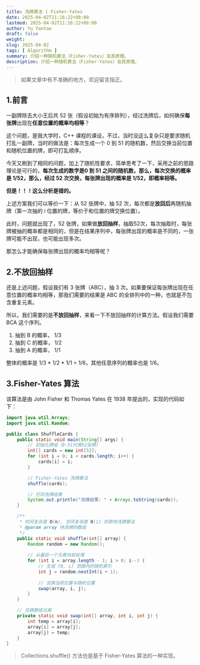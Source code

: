 ```yaml
---
title: 洗牌算法 | Fisher-Yates
date: 2025-04-02T11:16:22+08:00
lastmod: 2025-04-02T11:16:22+08:00
author: Yu Yantao
draft: false
weight:
slug: 2025-04-02
tags: [ Algorithm ]
summary: 介绍一种随机算法（Fisher-Yates）及其原理。
description: 介绍一种随机算法（Fisher-Yates）及其原理。
---
```


> 如果文章中有不准确的地方，欢迎留言指正。

## 1.前言

一副牌除去大小王后共 52 张（假设初始为有序排列），经过洗牌后，如何确保**每张牌**出现在**任意位置的概率均相等**？

这个问题，是我大学时，C++ 课程的课设，不过，当时没这么复杂只是要求随机打乱一副牌，当时的做法是：每次生成一个 0 到 51
的随机数，然后交换当前位置和随机位置的牌，即可打乱顺序。

今天又刷到了相同的问题，加上了随机性要求，简单思考了一下，采用之前的思路理论是可行的，**每次生成的数字是0 到 51
之间的随机数，那么，每次交换的概率是 1/52，那么，经过 52 次交换，每张牌出现的概率是 1/52，即概率相等。**

**但是！！！这么分析是错的。**

上述方案我们可以等价一下：从 52 张牌中，抽 52 次，每次都是**放回后**再随机抽牌（第一次抽的 i 位置的牌，等价于和位置的牌交换位置）。

此时，问题就出现了，52 张牌，如果做**放回抽样**，抽取52次，每次抽取时，每张牌被抽的概率都是相同的，但是在结果序列中，每张牌出现的概率是不同的，一张牌可能不出现，也可能出现多次。

那怎么才能确保每张牌出现的概率均相等呢？

## 2.不放回抽样

还是上述问题，假设我们有 3 张牌（ABC），抽 3 次。如果要保证每张牌出现在任意位置的概率均相等，那我们需要的结果是 ABC
的全排列中的一种，也就是不包含重复元素。

所以，我们需要的是**不放回抽样**，来看一下不放回抽样的计算方法。假设我们需要 BCA 这个序列。

1. 抽到 B 的概率， 1/3
2. 抽到 C 的概率， 1/2
3. 抽到 A 的概率， 1/1

整体的概率是 1/3 * 1/2 * 1/1 = 1/6，其他任意序列的概率也是 1/6。

## 3.Fisher-Yates 算法

该算法是由 John Fisher 和 Thomas Yates 在 1938 年提出的，实现的代码如下：

```java
import java.util.Arrays;
import java.util.Random;

public class ShuffleCards {
    public static void main(String[] args) {
        // 初始化牌组（0-51代表52张牌）
        int[] cards = new int[52];
        for (int i = 0; i < cards.length; i++) {
            cards[i] = i;
        }

        // Fisher-Yates 洗牌算法
        shuffle(cards);

        // 打印洗牌结果
        System.out.println("洗牌结果: " + Arrays.toString(cards));
    }

    /**
     * 时间复杂度 O(n), 空间复杂度 O(1) 的原地洗牌算法
     * @param array 待洗牌的数组
     */
    public static void shuffle(int[] array) {
        Random random = new Random();
        
        // 从最后一个元素向前处理
        for (int i = array.length - 1; i > 0; i--) {
            // 生成 [0, i] 范围内的随机索引
            int j = random.nextInt(i + 1);
            
            // 交换当前位置与随机位置
            swap(array, i, j);
        }
    }

    // 交换数组元素
    private static void swap(int[] array, int i, int j) {
        int temp = array[i];
        array[i] = array[j];
        array[j] = temp;
    }
}
```

> Collections.shuffle() 方法也是基于 Fisher-Yates 算法的一种实现。